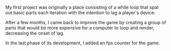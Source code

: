 My first project was originally a place consisting of a while loop that spat out basic parts each iteration with the intention to lag a player's device.

After a few months, I came back to improve the game by creating a group of parts that would be more expensive for a computer to loop and render, decreasing the onset of lag. 

In the last phase of its development, I added an fps counter for the game.
